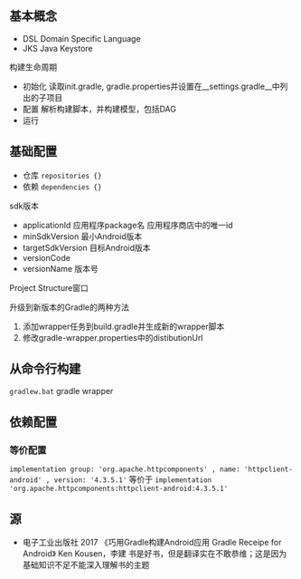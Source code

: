 ## 基本概念

- DSL Domain Specific Language
- JKS Java Keystore 

构建生命周期
- 初始化 读取init.gradle, gradle.properties并设置在\__settings.gradle__中列出的子项目
- 配置 解析构建脚本，并构建模型，包括DAG
- 运行

## 基础配置

- 仓库 `repositories {}`
- 依赖 `dependencies {}`

sdk版本

- applicationId 应用程序package名 应用程序商店中的唯一id
- minSdkVersion 最小Android版本
- targetSdkVersion 目标Android版本
- versionCode 
- versionName 版本号

Project Structure窗口

升级到新版本的Gradle的两种方法
1. 添加wrapper任务到build.gradle并生成新的wrapper脚本
2. 修改gradle-wrapper.properties中的distibutionUrl

## 从命令行构建

`gradlew.bat` gradle wrapper

## 依赖配置

### 等价配置

`implementation group: 'org.apache.httpcomponents' , name: 'httpclient-android' , version: '4.3.5.1'` 等价于 `implementation 'org.apache.httpcomponents:httpclient-android:4.3.5.1'`

## 源

- 电子工业出版社 2017 《巧用Gradle构建Android应用 Gradle Receipe for Android》 Ken Kousen，李建 书是好书，但是翻译实在不敢恭维；这是因为基础知识不足不能深入理解书的主题
